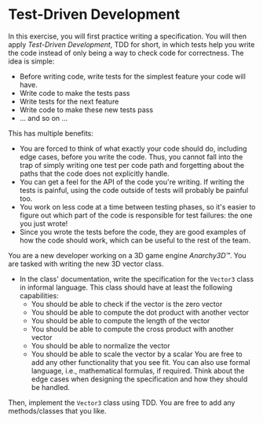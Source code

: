 # Test-Driven Development

In this exercise, you will first practice writing a specification. You will then apply _Test-Driven Development_, TDD for short, in which tests help you write the code instead of only being a way to check code for correctness. The idea is simple:
- Before writing code, write tests for the simplest feature your code will have.
- Write code to make the tests pass
- Write tests for the next feature
- Write code to make these new tests pass
- ... and so on ...

This has multiple benefits:
- You are forced to think of what exactly your code should do, including edge cases, before you write the code. Thus, you cannot fall into the trap of simply writing one test per code path and forgetting about the paths that the code does not explicitly handle.
- You can get a feel for the API of the code you're writing. If writing the tests is painful, using the code outside of tests will probably be painful too.
- You work on less code at a time between testing phases, so it's easier to figure out which part of the code is responsible for test failures: the one you just wrote!
- Since you wrote the tests before the code, they are good examples of how the code should work, which can be useful to the rest of the team.


You are a new developer working on a 3D game engine *Anarchy3D™*. You are tasked with writing the new 3D vector class.

- In the class' documentation, write the specification for the `Vector3` class in informal language. This class should have at least the following capabilities:
  * You should be able to check if the vector is the zero vector
  * You should be able to compute the dot product with another vector
  * You should be able to compute the length of the vector
  * You should be able to compute the cross product with another vector
  * You should be able to normalize the vector
  * You should be able to scale the vector by a scalar
  You are free to add any other functionality that you see fit. You can also use formal language, i.e., mathematical formulas, if required. Think about the edge cases when designing the specification and how they should be handled.

Then, implement the `Vector3` class using TDD. You are free to add any methods/classes that you like.
